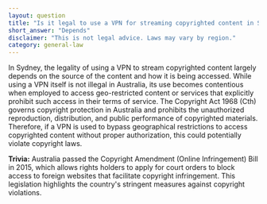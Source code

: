 ```yaml
---
layout: question
title: "Is it legal to use a VPN for streaming copyrighted content in Sydney?"
short_answer: "Depends"
disclaimer: "This is not legal advice. Laws may vary by region."
category: general-law
---
```

In Sydney, the legality of using a VPN to stream copyrighted content largely depends on the source of the content and how it is being accessed. While using a VPN itself is not illegal in Australia, its use becomes contentious when employed to access geo-restricted content or services that explicitly prohibit such access in their terms of service. The Copyright Act 1968 (Cth) governs copyright protection in Australia and prohibits the unauthorized reproduction, distribution, and public performance of copyrighted materials. Therefore, if a VPN is used to bypass geographical restrictions to access copyrighted content without proper authorization, this could potentially violate copyright laws.

**Trivia:** Australia passed the Copyright Amendment (Online Infringement) Bill in 2015, which allows rights holders to apply for court orders to block access to foreign websites that facilitate copyright infringement. This legislation highlights the country's stringent measures against copyright violations.
